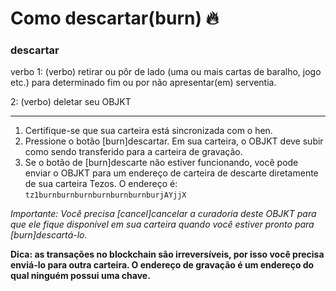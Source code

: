 # Como descartar(burn) 🔥

### descartar
verbo
1: (verbo) retirar ou pôr de lado (uma ou mais cartas de baralho, jogo etc.) para determinado fim ou por não apresentar(em) serventia.

2: (verbo) deletar seu OBJKT


***


1. Certifique-se que sua carteira está sincronizada com o hen.
2. Pressione o botão [burn]descartar. Em sua carteira, o OBJKT deve subir como sendo transferido para a carteira de gravação.
3. Se o botão de [burn]descarte não estiver funcionando, você pode enviar o OBJKT para um endereço de carteira de descarte diretamente de sua carteira Tezos. O endereço é: ```tz1burnburnburnburnburnburnburjAYjjX```

_Importante: Você precisa [cancel]cancelar a curadoria deste OBJKT para que ele fique disponível em sua carteira quando você estiver pronto para [burn]descartá-lo._

**Dica: as transações no blockchain são irreversíveis, por isso você precisa enviá-lo para outra carteira. O endereço de gravação é um endereço do qual ninguém possui uma chave.**